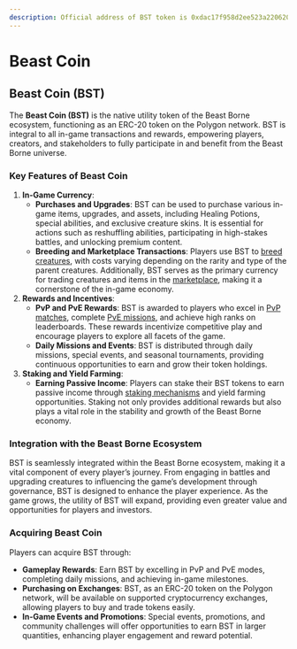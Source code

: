 ```yaml
---
description: Official address of BST token is 0xdac17f958d2ee523a2206206994597c13d831ec7
---
```


# Beast Coin

## Beast Coin (BST)

The **Beast Coin (BST)** is the native utility token of the Beast Borne ecosystem, functioning as an ERC-20 token on the Polygon network. BST is integral to all in-game transactions and rewards, empowering players, creators, and stakeholders to fully participate in and benefit from the Beast Borne universe.

### **Key Features of Beast Coin**

1. **In-Game Currency**:
   * **Purchases and Upgrades**: BST can be used to purchase various in-game items, upgrades, and assets, including Healing Potions, special abilities, and exclusive creature skins. It is essential for actions such as reshuffling abilities, participating in high-stakes battles, and unlocking premium content.
   * **Breeding and Marketplace Transactions**: Players use BST to [breed creatures](../gameplay/breeding.md), with costs varying depending on the rarity and type of the parent creatures. Additionally, BST serves as the primary currency for trading creatures and items in the [marketplace](marketplace.md), making it a cornerstone of the in-game economy.
2. **Rewards and Incentives**:
   * **PvP and PvE Rewards**: BST is awarded to players who excel in [PvP matches](../gameplay/pvp.md), complete [PvE missions](../gameplay/pve.md), and achieve high ranks on leaderboards. These rewards incentivize competitive play and encourage players to explore all facets of the game.
   * **Daily Missions and Events**: BST is distributed through daily missions, special events, and seasonal tournaments, providing continuous opportunities to earn and grow their token holdings.
3. **Staking and Yield Farming**:
   * **Earning Passive Income**: Players can stake their BST tokens to earn passive income through [staking mechanisms](staking.md) and yield farming opportunities. Staking not only provides additional rewards but also plays a vital role in the stability and growth of the Beast Borne economy.

### **Integration with the Beast Borne Ecosystem**

BST is seamlessly integrated within the Beast Borne ecosystem, making it a vital component of every player’s journey. From engaging in battles and upgrading creatures to influencing the game’s development through governance, BST is designed to enhance the player experience. As the game grows, the utility of BST will expand, providing even greater value and opportunities for players and investors.

### **Acquiring Beast Coin**

Players can acquire BST through:

* **Gameplay Rewards**: Earn BST by excelling in PvP and PvE modes, completing daily missions, and achieving in-game milestones.
* **Purchasing on Exchanges**: BST, as an ERC-20 token on the Polygon network, will be available on supported cryptocurrency exchanges, allowing players to buy and trade tokens easily.
* **In-Game Events and Promotions**: Special events, promotions, and community challenges will offer opportunities to earn BST in larger quantities, enhancing player engagement and reward potential.
